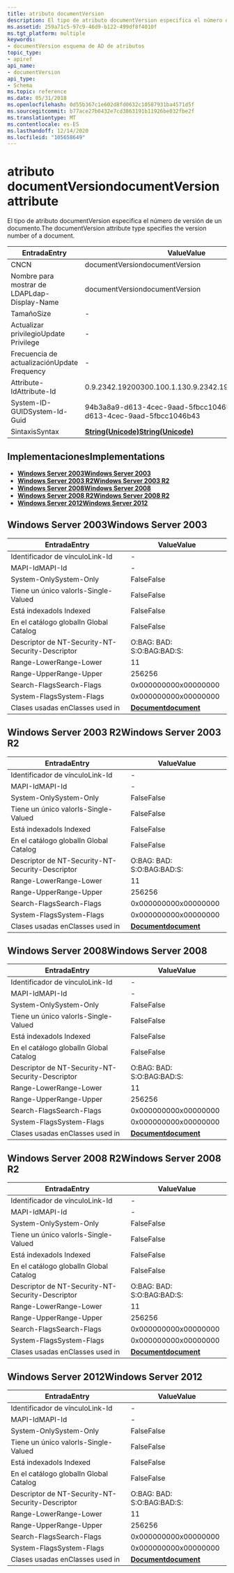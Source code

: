 ```yaml
---
title: atributo documentVersion
description: El tipo de atributo documentVersion especifica el número de versión de un documento.
ms.assetid: 259a71c5-97c9-46d9-b122-499df8f4010f
ms.tgt_platform: multiple
keywords:
- documentVersion esquema de AD de atributos
topic_type:
- apiref
api_name:
- documentVersion
api_type:
- Schema
ms.topic: reference
ms.date: 05/31/2018
ms.openlocfilehash: 0d55b367c1e602d8fd0632c10587931ba4571d5f
ms.sourcegitcommit: b77ace27b0432e7cd3863191b11926be032fbe2f
ms.translationtype: MT
ms.contentlocale: es-ES
ms.lasthandoff: 12/14/2020
ms.locfileid: "105658649"
---
```

# <a name="documentversion-attribute"></a><span data-ttu-id="d5493-104">atributo documentVersion</span><span class="sxs-lookup"><span data-stu-id="d5493-104">documentVersion attribute</span></span>

<span data-ttu-id="d5493-105">El tipo de atributo documentVersion especifica el número de versión de un documento.</span><span class="sxs-lookup"><span data-stu-id="d5493-105">The documentVersion attribute type specifies the version number of a document.</span></span>



| <span data-ttu-id="d5493-106">Entrada</span><span class="sxs-lookup"><span data-stu-id="d5493-106">Entry</span></span> | <span data-ttu-id="d5493-107">Value</span><span class="sxs-lookup"><span data-stu-id="d5493-107">Value</span></span> |
|-------------------|---------------------------------------------|
| <span data-ttu-id="d5493-108">CN</span><span class="sxs-lookup"><span data-stu-id="d5493-108">CN</span></span>                | <span data-ttu-id="d5493-109">documentVersion</span><span class="sxs-lookup"><span data-stu-id="d5493-109">documentVersion</span></span>                             |
| <span data-ttu-id="d5493-110">Nombre para mostrar de LDAP</span><span class="sxs-lookup"><span data-stu-id="d5493-110">Ldap-Display-Name</span></span> | <span data-ttu-id="d5493-111">documentVersion</span><span class="sxs-lookup"><span data-stu-id="d5493-111">documentVersion</span></span>                             |
| <span data-ttu-id="d5493-112">Tamaño</span><span class="sxs-lookup"><span data-stu-id="d5493-112">Size</span></span>              | \-                                          |
| <span data-ttu-id="d5493-113">Actualizar privilegio</span><span class="sxs-lookup"><span data-stu-id="d5493-113">Update Privilege</span></span>  | \-                                          |
| <span data-ttu-id="d5493-114">Frecuencia de actualización</span><span class="sxs-lookup"><span data-stu-id="d5493-114">Update Frequency</span></span>  | \-                                          |
| <span data-ttu-id="d5493-115">Attribute-Id</span><span class="sxs-lookup"><span data-stu-id="d5493-115">Attribute-Id</span></span>      | <span data-ttu-id="d5493-116">0.9.2342.19200300.100.1.13</span><span class="sxs-lookup"><span data-stu-id="d5493-116">0.9.2342.19200300.100.1.13</span></span>                  |
| <span data-ttu-id="d5493-117">System-ID-GUID</span><span class="sxs-lookup"><span data-stu-id="d5493-117">System-Id-Guid</span></span>    | <span data-ttu-id="d5493-118">94b3a8a9-d613-4cec-9aad-5fbcc1046b43</span><span class="sxs-lookup"><span data-stu-id="d5493-118">94b3a8a9-d613-4cec-9aad-5fbcc1046b43</span></span>        |
| <span data-ttu-id="d5493-119">Sintaxis</span><span class="sxs-lookup"><span data-stu-id="d5493-119">Syntax</span></span>            | [<span data-ttu-id="d5493-120">**String(Unicode)**</span><span class="sxs-lookup"><span data-stu-id="d5493-120">**String(Unicode)**</span></span>](s-string-unicode.md) |



## <a name="implementations"></a><span data-ttu-id="d5493-121">Implementaciones</span><span class="sxs-lookup"><span data-stu-id="d5493-121">Implementations</span></span>

-   [<span data-ttu-id="d5493-122">**Windows Server 2003**</span><span class="sxs-lookup"><span data-stu-id="d5493-122">**Windows Server 2003**</span></span>](#windows-server-2003)
-   [<span data-ttu-id="d5493-123">**Windows Server 2003 R2**</span><span class="sxs-lookup"><span data-stu-id="d5493-123">**Windows Server 2003 R2**</span></span>](#windows-server-2003-r2)
-   [<span data-ttu-id="d5493-124">**Windows Server 2008**</span><span class="sxs-lookup"><span data-stu-id="d5493-124">**Windows Server 2008**</span></span>](#windows-server-2008)
-   [<span data-ttu-id="d5493-125">**Windows Server 2008 R2**</span><span class="sxs-lookup"><span data-stu-id="d5493-125">**Windows Server 2008 R2**</span></span>](#windows-server-2008-r2)
-   [<span data-ttu-id="d5493-126">**Windows Server 2012**</span><span class="sxs-lookup"><span data-stu-id="d5493-126">**Windows Server 2012**</span></span>](#windows-server-2012)

## <a name="windows-server-2003"></a><span data-ttu-id="d5493-127">Windows Server 2003</span><span class="sxs-lookup"><span data-stu-id="d5493-127">Windows Server 2003</span></span>



| <span data-ttu-id="d5493-128">Entrada</span><span class="sxs-lookup"><span data-stu-id="d5493-128">Entry</span></span> | <span data-ttu-id="d5493-129">Value</span><span class="sxs-lookup"><span data-stu-id="d5493-129">Value</span></span> |
|------------------------|-------------------------------------------|
| <span data-ttu-id="d5493-130">Identificador de vínculo</span><span class="sxs-lookup"><span data-stu-id="d5493-130">Link-Id</span></span>                | \-                                        |
| <span data-ttu-id="d5493-131">MAPI-Id</span><span class="sxs-lookup"><span data-stu-id="d5493-131">MAPI-Id</span></span>                | \-                                        |
| <span data-ttu-id="d5493-132">System-Only</span><span class="sxs-lookup"><span data-stu-id="d5493-132">System-Only</span></span>            | <span data-ttu-id="d5493-133">False</span><span class="sxs-lookup"><span data-stu-id="d5493-133">False</span></span>                                     |
| <span data-ttu-id="d5493-134">Tiene un único valor</span><span class="sxs-lookup"><span data-stu-id="d5493-134">Is-Single-Valued</span></span>       | <span data-ttu-id="d5493-135">False</span><span class="sxs-lookup"><span data-stu-id="d5493-135">False</span></span>                                     |
| <span data-ttu-id="d5493-136">Está indexado</span><span class="sxs-lookup"><span data-stu-id="d5493-136">Is Indexed</span></span>             | <span data-ttu-id="d5493-137">False</span><span class="sxs-lookup"><span data-stu-id="d5493-137">False</span></span>                                     |
| <span data-ttu-id="d5493-138">En el catálogo global</span><span class="sxs-lookup"><span data-stu-id="d5493-138">In Global Catalog</span></span>      | <span data-ttu-id="d5493-139">False</span><span class="sxs-lookup"><span data-stu-id="d5493-139">False</span></span>                                     |
| <span data-ttu-id="d5493-140">Descriptor de NT-Security-</span><span class="sxs-lookup"><span data-stu-id="d5493-140">NT-Security-Descriptor</span></span> | <span data-ttu-id="d5493-141">O:BAG: BAD: S:</span><span class="sxs-lookup"><span data-stu-id="d5493-141">O:BAG:BAD:S:</span></span>                              |
| <span data-ttu-id="d5493-142">Range-Lower</span><span class="sxs-lookup"><span data-stu-id="d5493-142">Range-Lower</span></span>            | <span data-ttu-id="d5493-143">1</span><span class="sxs-lookup"><span data-stu-id="d5493-143">1</span></span>                                         |
| <span data-ttu-id="d5493-144">Range-Upper</span><span class="sxs-lookup"><span data-stu-id="d5493-144">Range-Upper</span></span>            | <span data-ttu-id="d5493-145">256</span><span class="sxs-lookup"><span data-stu-id="d5493-145">256</span></span>                                       |
| <span data-ttu-id="d5493-146">Search-Flags</span><span class="sxs-lookup"><span data-stu-id="d5493-146">Search-Flags</span></span>           | <span data-ttu-id="d5493-147">0x00000000</span><span class="sxs-lookup"><span data-stu-id="d5493-147">0x00000000</span></span>                                |
| <span data-ttu-id="d5493-148">System-Flags</span><span class="sxs-lookup"><span data-stu-id="d5493-148">System-Flags</span></span>           | <span data-ttu-id="d5493-149">0x00000000</span><span class="sxs-lookup"><span data-stu-id="d5493-149">0x00000000</span></span>                                |
| <span data-ttu-id="d5493-150">Clases usadas en</span><span class="sxs-lookup"><span data-stu-id="d5493-150">Classes used in</span></span>        | [<span data-ttu-id="d5493-151">**Document**</span><span class="sxs-lookup"><span data-stu-id="d5493-151">**document**</span></span>](c-document.md)<br/> |



## <a name="windows-server-2003-r2"></a><span data-ttu-id="d5493-152">Windows Server 2003 R2</span><span class="sxs-lookup"><span data-stu-id="d5493-152">Windows Server 2003 R2</span></span>



| <span data-ttu-id="d5493-153">Entrada</span><span class="sxs-lookup"><span data-stu-id="d5493-153">Entry</span></span> | <span data-ttu-id="d5493-154">Value</span><span class="sxs-lookup"><span data-stu-id="d5493-154">Value</span></span> |
|------------------------|-------------------------------------------|
| <span data-ttu-id="d5493-155">Identificador de vínculo</span><span class="sxs-lookup"><span data-stu-id="d5493-155">Link-Id</span></span>                | \-                                        |
| <span data-ttu-id="d5493-156">MAPI-Id</span><span class="sxs-lookup"><span data-stu-id="d5493-156">MAPI-Id</span></span>                | \-                                        |
| <span data-ttu-id="d5493-157">System-Only</span><span class="sxs-lookup"><span data-stu-id="d5493-157">System-Only</span></span>            | <span data-ttu-id="d5493-158">False</span><span class="sxs-lookup"><span data-stu-id="d5493-158">False</span></span>                                     |
| <span data-ttu-id="d5493-159">Tiene un único valor</span><span class="sxs-lookup"><span data-stu-id="d5493-159">Is-Single-Valued</span></span>       | <span data-ttu-id="d5493-160">False</span><span class="sxs-lookup"><span data-stu-id="d5493-160">False</span></span>                                     |
| <span data-ttu-id="d5493-161">Está indexado</span><span class="sxs-lookup"><span data-stu-id="d5493-161">Is Indexed</span></span>             | <span data-ttu-id="d5493-162">False</span><span class="sxs-lookup"><span data-stu-id="d5493-162">False</span></span>                                     |
| <span data-ttu-id="d5493-163">En el catálogo global</span><span class="sxs-lookup"><span data-stu-id="d5493-163">In Global Catalog</span></span>      | <span data-ttu-id="d5493-164">False</span><span class="sxs-lookup"><span data-stu-id="d5493-164">False</span></span>                                     |
| <span data-ttu-id="d5493-165">Descriptor de NT-Security-</span><span class="sxs-lookup"><span data-stu-id="d5493-165">NT-Security-Descriptor</span></span> | <span data-ttu-id="d5493-166">O:BAG: BAD: S:</span><span class="sxs-lookup"><span data-stu-id="d5493-166">O:BAG:BAD:S:</span></span>                              |
| <span data-ttu-id="d5493-167">Range-Lower</span><span class="sxs-lookup"><span data-stu-id="d5493-167">Range-Lower</span></span>            | <span data-ttu-id="d5493-168">1</span><span class="sxs-lookup"><span data-stu-id="d5493-168">1</span></span>                                         |
| <span data-ttu-id="d5493-169">Range-Upper</span><span class="sxs-lookup"><span data-stu-id="d5493-169">Range-Upper</span></span>            | <span data-ttu-id="d5493-170">256</span><span class="sxs-lookup"><span data-stu-id="d5493-170">256</span></span>                                       |
| <span data-ttu-id="d5493-171">Search-Flags</span><span class="sxs-lookup"><span data-stu-id="d5493-171">Search-Flags</span></span>           | <span data-ttu-id="d5493-172">0x00000000</span><span class="sxs-lookup"><span data-stu-id="d5493-172">0x00000000</span></span>                                |
| <span data-ttu-id="d5493-173">System-Flags</span><span class="sxs-lookup"><span data-stu-id="d5493-173">System-Flags</span></span>           | <span data-ttu-id="d5493-174">0x00000000</span><span class="sxs-lookup"><span data-stu-id="d5493-174">0x00000000</span></span>                                |
| <span data-ttu-id="d5493-175">Clases usadas en</span><span class="sxs-lookup"><span data-stu-id="d5493-175">Classes used in</span></span>        | [<span data-ttu-id="d5493-176">**Document**</span><span class="sxs-lookup"><span data-stu-id="d5493-176">**document**</span></span>](c-document.md)<br/> |



## <a name="windows-server-2008"></a><span data-ttu-id="d5493-177">Windows Server 2008</span><span class="sxs-lookup"><span data-stu-id="d5493-177">Windows Server 2008</span></span>



| <span data-ttu-id="d5493-178">Entrada</span><span class="sxs-lookup"><span data-stu-id="d5493-178">Entry</span></span> | <span data-ttu-id="d5493-179">Value</span><span class="sxs-lookup"><span data-stu-id="d5493-179">Value</span></span> |
|------------------------|-------------------------------------------|
| <span data-ttu-id="d5493-180">Identificador de vínculo</span><span class="sxs-lookup"><span data-stu-id="d5493-180">Link-Id</span></span>                | \-                                        |
| <span data-ttu-id="d5493-181">MAPI-Id</span><span class="sxs-lookup"><span data-stu-id="d5493-181">MAPI-Id</span></span>                | \-                                        |
| <span data-ttu-id="d5493-182">System-Only</span><span class="sxs-lookup"><span data-stu-id="d5493-182">System-Only</span></span>            | <span data-ttu-id="d5493-183">False</span><span class="sxs-lookup"><span data-stu-id="d5493-183">False</span></span>                                     |
| <span data-ttu-id="d5493-184">Tiene un único valor</span><span class="sxs-lookup"><span data-stu-id="d5493-184">Is-Single-Valued</span></span>       | <span data-ttu-id="d5493-185">False</span><span class="sxs-lookup"><span data-stu-id="d5493-185">False</span></span>                                     |
| <span data-ttu-id="d5493-186">Está indexado</span><span class="sxs-lookup"><span data-stu-id="d5493-186">Is Indexed</span></span>             | <span data-ttu-id="d5493-187">False</span><span class="sxs-lookup"><span data-stu-id="d5493-187">False</span></span>                                     |
| <span data-ttu-id="d5493-188">En el catálogo global</span><span class="sxs-lookup"><span data-stu-id="d5493-188">In Global Catalog</span></span>      | <span data-ttu-id="d5493-189">False</span><span class="sxs-lookup"><span data-stu-id="d5493-189">False</span></span>                                     |
| <span data-ttu-id="d5493-190">Descriptor de NT-Security-</span><span class="sxs-lookup"><span data-stu-id="d5493-190">NT-Security-Descriptor</span></span> | <span data-ttu-id="d5493-191">O:BAG: BAD: S:</span><span class="sxs-lookup"><span data-stu-id="d5493-191">O:BAG:BAD:S:</span></span>                              |
| <span data-ttu-id="d5493-192">Range-Lower</span><span class="sxs-lookup"><span data-stu-id="d5493-192">Range-Lower</span></span>            | <span data-ttu-id="d5493-193">1</span><span class="sxs-lookup"><span data-stu-id="d5493-193">1</span></span>                                         |
| <span data-ttu-id="d5493-194">Range-Upper</span><span class="sxs-lookup"><span data-stu-id="d5493-194">Range-Upper</span></span>            | <span data-ttu-id="d5493-195">256</span><span class="sxs-lookup"><span data-stu-id="d5493-195">256</span></span>                                       |
| <span data-ttu-id="d5493-196">Search-Flags</span><span class="sxs-lookup"><span data-stu-id="d5493-196">Search-Flags</span></span>           | <span data-ttu-id="d5493-197">0x00000000</span><span class="sxs-lookup"><span data-stu-id="d5493-197">0x00000000</span></span>                                |
| <span data-ttu-id="d5493-198">System-Flags</span><span class="sxs-lookup"><span data-stu-id="d5493-198">System-Flags</span></span>           | <span data-ttu-id="d5493-199">0x00000000</span><span class="sxs-lookup"><span data-stu-id="d5493-199">0x00000000</span></span>                                |
| <span data-ttu-id="d5493-200">Clases usadas en</span><span class="sxs-lookup"><span data-stu-id="d5493-200">Classes used in</span></span>        | [<span data-ttu-id="d5493-201">**Document**</span><span class="sxs-lookup"><span data-stu-id="d5493-201">**document**</span></span>](c-document.md)<br/> |



## <a name="windows-server-2008-r2"></a><span data-ttu-id="d5493-202">Windows Server 2008 R2</span><span class="sxs-lookup"><span data-stu-id="d5493-202">Windows Server 2008 R2</span></span>



| <span data-ttu-id="d5493-203">Entrada</span><span class="sxs-lookup"><span data-stu-id="d5493-203">Entry</span></span> | <span data-ttu-id="d5493-204">Value</span><span class="sxs-lookup"><span data-stu-id="d5493-204">Value</span></span> |
|------------------------|-------------------------------------------|
| <span data-ttu-id="d5493-205">Identificador de vínculo</span><span class="sxs-lookup"><span data-stu-id="d5493-205">Link-Id</span></span>                | \-                                        |
| <span data-ttu-id="d5493-206">MAPI-Id</span><span class="sxs-lookup"><span data-stu-id="d5493-206">MAPI-Id</span></span>                | \-                                        |
| <span data-ttu-id="d5493-207">System-Only</span><span class="sxs-lookup"><span data-stu-id="d5493-207">System-Only</span></span>            | <span data-ttu-id="d5493-208">False</span><span class="sxs-lookup"><span data-stu-id="d5493-208">False</span></span>                                     |
| <span data-ttu-id="d5493-209">Tiene un único valor</span><span class="sxs-lookup"><span data-stu-id="d5493-209">Is-Single-Valued</span></span>       | <span data-ttu-id="d5493-210">False</span><span class="sxs-lookup"><span data-stu-id="d5493-210">False</span></span>                                     |
| <span data-ttu-id="d5493-211">Está indexado</span><span class="sxs-lookup"><span data-stu-id="d5493-211">Is Indexed</span></span>             | <span data-ttu-id="d5493-212">False</span><span class="sxs-lookup"><span data-stu-id="d5493-212">False</span></span>                                     |
| <span data-ttu-id="d5493-213">En el catálogo global</span><span class="sxs-lookup"><span data-stu-id="d5493-213">In Global Catalog</span></span>      | <span data-ttu-id="d5493-214">False</span><span class="sxs-lookup"><span data-stu-id="d5493-214">False</span></span>                                     |
| <span data-ttu-id="d5493-215">Descriptor de NT-Security-</span><span class="sxs-lookup"><span data-stu-id="d5493-215">NT-Security-Descriptor</span></span> | <span data-ttu-id="d5493-216">O:BAG: BAD: S:</span><span class="sxs-lookup"><span data-stu-id="d5493-216">O:BAG:BAD:S:</span></span>                              |
| <span data-ttu-id="d5493-217">Range-Lower</span><span class="sxs-lookup"><span data-stu-id="d5493-217">Range-Lower</span></span>            | <span data-ttu-id="d5493-218">1</span><span class="sxs-lookup"><span data-stu-id="d5493-218">1</span></span>                                         |
| <span data-ttu-id="d5493-219">Range-Upper</span><span class="sxs-lookup"><span data-stu-id="d5493-219">Range-Upper</span></span>            | <span data-ttu-id="d5493-220">256</span><span class="sxs-lookup"><span data-stu-id="d5493-220">256</span></span>                                       |
| <span data-ttu-id="d5493-221">Search-Flags</span><span class="sxs-lookup"><span data-stu-id="d5493-221">Search-Flags</span></span>           | <span data-ttu-id="d5493-222">0x00000000</span><span class="sxs-lookup"><span data-stu-id="d5493-222">0x00000000</span></span>                                |
| <span data-ttu-id="d5493-223">System-Flags</span><span class="sxs-lookup"><span data-stu-id="d5493-223">System-Flags</span></span>           | <span data-ttu-id="d5493-224">0x00000000</span><span class="sxs-lookup"><span data-stu-id="d5493-224">0x00000000</span></span>                                |
| <span data-ttu-id="d5493-225">Clases usadas en</span><span class="sxs-lookup"><span data-stu-id="d5493-225">Classes used in</span></span>        | [<span data-ttu-id="d5493-226">**Document**</span><span class="sxs-lookup"><span data-stu-id="d5493-226">**document**</span></span>](c-document.md)<br/> |



## <a name="windows-server-2012"></a><span data-ttu-id="d5493-227">Windows Server 2012</span><span class="sxs-lookup"><span data-stu-id="d5493-227">Windows Server 2012</span></span>



| <span data-ttu-id="d5493-228">Entrada</span><span class="sxs-lookup"><span data-stu-id="d5493-228">Entry</span></span> | <span data-ttu-id="d5493-229">Value</span><span class="sxs-lookup"><span data-stu-id="d5493-229">Value</span></span> |
|------------------------|-------------------------------------------|
| <span data-ttu-id="d5493-230">Identificador de vínculo</span><span class="sxs-lookup"><span data-stu-id="d5493-230">Link-Id</span></span>                | \-                                        |
| <span data-ttu-id="d5493-231">MAPI-Id</span><span class="sxs-lookup"><span data-stu-id="d5493-231">MAPI-Id</span></span>                | \-                                        |
| <span data-ttu-id="d5493-232">System-Only</span><span class="sxs-lookup"><span data-stu-id="d5493-232">System-Only</span></span>            | <span data-ttu-id="d5493-233">False</span><span class="sxs-lookup"><span data-stu-id="d5493-233">False</span></span>                                     |
| <span data-ttu-id="d5493-234">Tiene un único valor</span><span class="sxs-lookup"><span data-stu-id="d5493-234">Is-Single-Valued</span></span>       | <span data-ttu-id="d5493-235">False</span><span class="sxs-lookup"><span data-stu-id="d5493-235">False</span></span>                                     |
| <span data-ttu-id="d5493-236">Está indexado</span><span class="sxs-lookup"><span data-stu-id="d5493-236">Is Indexed</span></span>             | <span data-ttu-id="d5493-237">False</span><span class="sxs-lookup"><span data-stu-id="d5493-237">False</span></span>                                     |
| <span data-ttu-id="d5493-238">En el catálogo global</span><span class="sxs-lookup"><span data-stu-id="d5493-238">In Global Catalog</span></span>      | <span data-ttu-id="d5493-239">False</span><span class="sxs-lookup"><span data-stu-id="d5493-239">False</span></span>                                     |
| <span data-ttu-id="d5493-240">Descriptor de NT-Security-</span><span class="sxs-lookup"><span data-stu-id="d5493-240">NT-Security-Descriptor</span></span> | <span data-ttu-id="d5493-241">O:BAG: BAD: S:</span><span class="sxs-lookup"><span data-stu-id="d5493-241">O:BAG:BAD:S:</span></span>                              |
| <span data-ttu-id="d5493-242">Range-Lower</span><span class="sxs-lookup"><span data-stu-id="d5493-242">Range-Lower</span></span>            | <span data-ttu-id="d5493-243">1</span><span class="sxs-lookup"><span data-stu-id="d5493-243">1</span></span>                                         |
| <span data-ttu-id="d5493-244">Range-Upper</span><span class="sxs-lookup"><span data-stu-id="d5493-244">Range-Upper</span></span>            | <span data-ttu-id="d5493-245">256</span><span class="sxs-lookup"><span data-stu-id="d5493-245">256</span></span>                                       |
| <span data-ttu-id="d5493-246">Search-Flags</span><span class="sxs-lookup"><span data-stu-id="d5493-246">Search-Flags</span></span>           | <span data-ttu-id="d5493-247">0x00000000</span><span class="sxs-lookup"><span data-stu-id="d5493-247">0x00000000</span></span>                                |
| <span data-ttu-id="d5493-248">System-Flags</span><span class="sxs-lookup"><span data-stu-id="d5493-248">System-Flags</span></span>           | <span data-ttu-id="d5493-249">0x00000000</span><span class="sxs-lookup"><span data-stu-id="d5493-249">0x00000000</span></span>                                |
| <span data-ttu-id="d5493-250">Clases usadas en</span><span class="sxs-lookup"><span data-stu-id="d5493-250">Classes used in</span></span>        | [<span data-ttu-id="d5493-251">**Document**</span><span class="sxs-lookup"><span data-stu-id="d5493-251">**document**</span></span>](c-document.md)<br/> |



 

 





